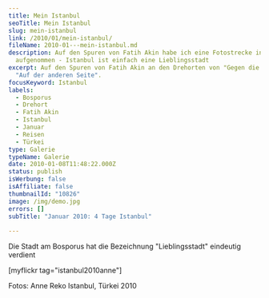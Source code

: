 ```yaml
---
title: Mein Istanbul
seoTitle: Mein Istanbul
slug: mein-istanbul
link: /2010/01/mein-istanbul/
fileName: 2010-01---mein-istanbul.md
description: Auf den Spuren von Fatih Akin habe ich eine Fotostrecke in Istanbul
  aufgenommen - Istanbul ist einfach eine Lieblingsstadt
excerpt: Auf den Spuren von Fatih Akin an den Drehorten von "Gegen die Wand" und
  "Auf der anderen Seite".
focusKeyword: Istanbul
labels:
  - Bosporus
  - Drehort
  - Fatih Akin
  - Istanbul
  - Januar
  - Reisen
  - Türkei
type: Galerie
typeName: Galerie
date: 2010-01-08T11:48:22.000Z
status: publish
isWerbung: false
isAffiliate: false
thumbnailId: "10826"
image: /img/demo.jpg
errors: []
subTitle: "Januar 2010: 4 Tage Istanbul"
  
---
```


Die Stadt am Bosporus hat die Bezeichnung "Lieblingsstadt" eindeutig verdient

[myflickr tag="istanbul2010anne"]

Fotos: Anne Reko Istanbul, Türkei 2010

&nbsp;

  